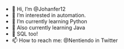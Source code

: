 - 👋 Hi, I’m @Johanfer12
- 👀 I’m interested in automation.
- 🌱 I’m currently learning Python
- 🌱 Also currently learning Java
- 🌱 SQL too!
- 📫 How to reach me: @Nentiendo in Twitter

<!---
Johanfer12/Johanfer12 is a ✨ special ✨ repository because its `README.md` (this file) appears on your GitHub profile.
You can click the Preview link to take a look at your changes.
--->
